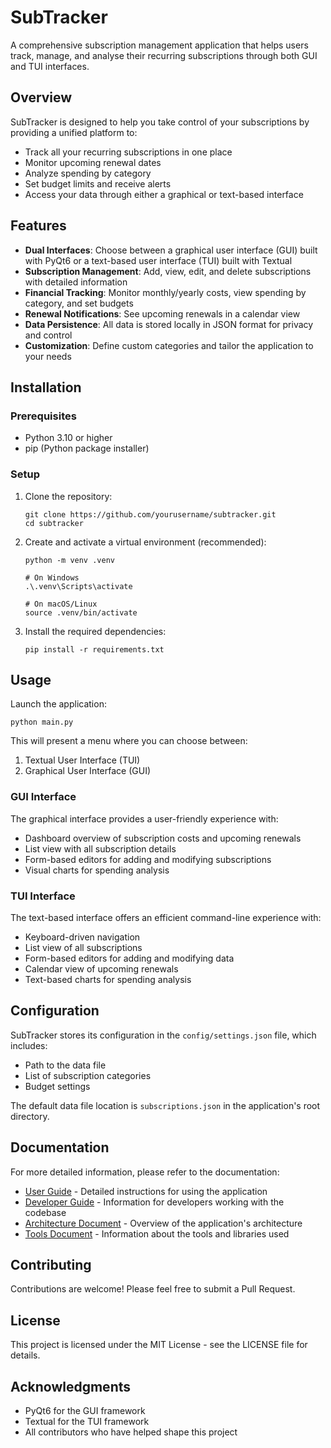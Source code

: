 # SubTracker

A comprehensive subscription management application that helps users track, manage, and analyse their recurring subscriptions through both GUI and TUI interfaces.

## Overview

SubTracker is designed to help you take control of your subscriptions by providing a unified platform to:

- Track all your recurring subscriptions in one place
- Monitor upcoming renewal dates
- Analyze spending by category
- Set budget limits and receive alerts
- Access your data through either a graphical or text-based interface

## Features

- **Dual Interfaces**: Choose between a graphical user interface (GUI) built with PyQt6 or a text-based user interface (TUI) built with Textual
- **Subscription Management**: Add, view, edit, and delete subscriptions with detailed information
- **Financial Tracking**: Monitor monthly/yearly costs, view spending by category, and set budgets
- **Renewal Notifications**: See upcoming renewals in a calendar view
- **Data Persistence**: All data is stored locally in JSON format for privacy and control
- **Customization**: Define custom categories and tailor the application to your needs

## Installation

### Prerequisites

- Python 3.10 or higher
- pip (Python package installer)

### Setup

1. Clone the repository:

   ```
   git clone https://github.com/yourusername/subtracker.git
   cd subtracker
   ```
2. Create and activate a virtual environment (recommended):

   ```
   python -m venv .venv

   # On Windows
   .\.venv\Scripts\activate

   # On macOS/Linux
   source .venv/bin/activate
   ```
3. Install the required dependencies:

   ```
   pip install -r requirements.txt
   ```

## Usage

Launch the application:

```
python main.py
```

This will present a menu where you can choose between:

1. Textual User Interface (TUI)
2. Graphical User Interface (GUI)

### GUI Interface

The graphical interface provides a user-friendly experience with:

- Dashboard overview of subscription costs and upcoming renewals
- List view with all subscription details
- Form-based editors for adding and modifying subscriptions
- Visual charts for spending analysis

### TUI Interface

The text-based interface offers an efficient command-line experience with:

- Keyboard-driven navigation
- List view of all subscriptions
- Form-based editors for adding and modifying data
- Calendar view of upcoming renewals
- Text-based charts for spending analysis

## Configuration

SubTracker stores its configuration in the `config/settings.json` file, which includes:

- Path to the data file
- List of subscription categories
- Budget settings

The default data file location is `subscriptions.json` in the application's root directory.

## Documentation

For more detailed information, please refer to the documentation:

- [User Guide](docs/USER_GUIDE.md) - Detailed instructions for using the application
- [Developer Guide](docs/DEVELOPER_GUIDE.md) - Information for developers working with the codebase
- [Architecture Document](docs/ARCHITECTURE.md) - Overview of the application's architecture
- [Tools Document](docs/TOOLS.md) - Information about the tools and libraries used

## Contributing

Contributions are welcome! Please feel free to submit a Pull Request.

## License

This project is licensed under the MIT License - see the LICENSE file for details.

## Acknowledgments

- PyQt6 for the GUI framework
- Textual for the TUI framework
- All contributors who have helped shape this project
